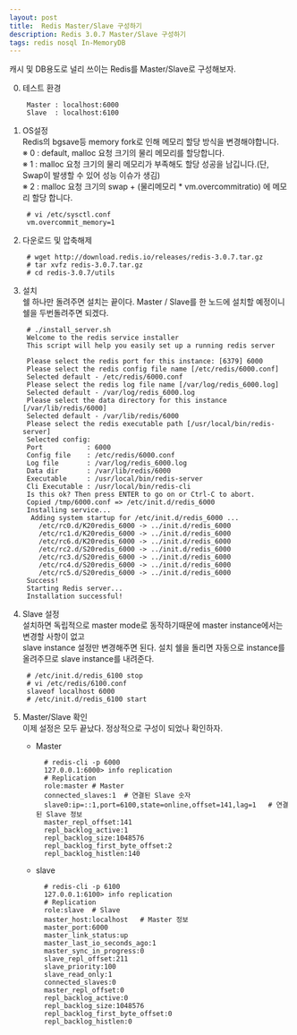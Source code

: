 ```yaml
---	
layout: post
title:  Redis Master/Slave 구성하기
description: Redis 3.0.7 Master/Slave 구성하기 
tags: redis nosql In-MemoryDB 
---
```


캐시 및 DB용도로 널리 쓰이는 Redis를 Master/Slave로 구성해보자.

0. 테스트 환경
	
		Master : localhost:6000
		Slave  : localhost:6100  


1. OS설정  
	Redis의 bgsave등 memory fork로 인해 메모리 할당 방식을 변경해야합니다.  
	※ 0 : default, malloc 요청 크기의 물리 메모리를 할당합니다.  
	※ 1 : malloc 요청 크기의 물리 메모리가 부족해도 할당 성공을 남깁니다.(단, Swap이 발생할 수 있어 성능 이슈가 생김)  
	※ 2 : malloc 요청 크기의 swap + (물리메모리 * vm.overcommitratio) 에 메모리 할당 합니다.  
				
		# vi /etc/sysctl.conf
		vm.overcommit_memory=1

2. 다운로드 및 압축해제  

		# wget http://download.redis.io/releases/redis-3.0.7.tar.gz
		# tar xvfz redis-3.0.7.tar.gz
		# cd redis-3.0.7/utils

3. 설치  
	쉘 하나만 돌려주면 설치는 끝이다. Master / Slave를 한 노드에 설치할 예정이니 쉘을 두번돌려주면 되겠다.
  
		# ./install_server.sh 
		Welcome to the redis service installer
		This script will help you easily set up a running redis server
		
		Please select the redis port for this instance: [6379] 6000    
		Please select the redis config file name [/etc/redis/6000.conf] 
		Selected default - /etc/redis/6000.conf			
		Please select the redis log file name [/var/log/redis_6000.log]
		Selected default - /var/log/redis_6000.log
		Please select the data directory for this instance [/var/lib/redis/6000]
		Selected default - /var/lib/redis/6000
		Please select the redis executable path [/usr/local/bin/redis-server] 		
		Selected config:
		Port           : 6000
		Config file    : /etc/redis/6000.conf
		Log file       : /var/log/redis_6000.log
		Data dir       : /var/lib/redis/6000
		Executable     : /usr/local/bin/redis-server
		Cli Executable : /usr/local/bin/redis-cli
		Is this ok? Then press ENTER to go on or Ctrl-C to abort.
		Copied /tmp/6000.conf => /etc/init.d/redis_6000
		Installing service...
		 Adding system startup for /etc/init.d/redis_6000 ...
		   /etc/rc0.d/K20redis_6000 -> ../init.d/redis_6000
		   /etc/rc1.d/K20redis_6000 -> ../init.d/redis_6000
		   /etc/rc6.d/K20redis_6000 -> ../init.d/redis_6000
		   /etc/rc2.d/S20redis_6000 -> ../init.d/redis_6000
		   /etc/rc3.d/S20redis_6000 -> ../init.d/redis_6000
		   /etc/rc4.d/S20redis_6000 -> ../init.d/redis_6000
		   /etc/rc5.d/S20redis_6000 -> ../init.d/redis_6000
		Success!
		Starting Redis server...
		Installation successful!
		 
4. Slave 설정  
	설치하면 독립적으로 master mode로 동작하기때문에 master instance에서는 변경할 사항이 없고  
	slave instance 설정만 변경해주면 된다.
	설치 쉘을 돌리면 자동으로 instance를 올려주므로 slave instance를 내려준다.
		
		# /etc/init.d/redis_6100 stop
		# vi /etc/redis/6100.conf
		slaveof localhost 6000
		# /etc/init.d/redis_6100 start

5. Master/Slave 확인  
	이제 설정은 모두 끝났다. 정상적으로 구성이 되었나 확인하자.
	- Master  

			# redis-cli -p 6000
			127.0.0.1:6000> info replication
			# Replication
			role:master	# Master 
			connected_slaves:1	# 연결된 Slave 숫자
			slave0:ip=::1,port=6100,state=online,offset=141,lag=1	# 연결된 Slave 정보
			master_repl_offset:141
			repl_backlog_active:1
			repl_backlog_size:1048576
			repl_backlog_first_byte_offset:2
			repl_backlog_histlen:140

	- slave 

			# redis-cli -p 6100
			127.0.0.1:6100> info replication
			# Replication
			role:slave	# Slave
			master_host:localhost	# Master 정보
			master_port:6000
			master_link_status:up
			master_last_io_seconds_ago:1
			master_sync_in_progress:0
			slave_repl_offset:211
			slave_priority:100
			slave_read_only:1
			connected_slaves:0
			master_repl_offset:0
			repl_backlog_active:0
			repl_backlog_size:1048576
			repl_backlog_first_byte_offset:0
			repl_backlog_histlen:0


